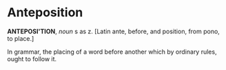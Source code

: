 # Anteposition

**ANTEPOSI'TION**, _noun_ s as z. \[Latin ante, before, and position, from pono, to place.\]

In grammar, the placing of a word before another which by ordinary rules, ought to follow it.